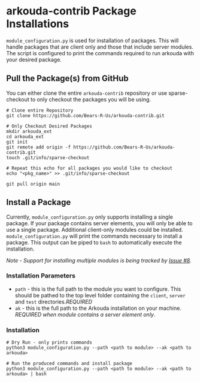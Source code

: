 # arkouda-contrib Package Installations

`module_configuration.py` is used for installation of packages. This will handle packages that are client only and those that include server modules. The script is configured to print the commands required to run arkouda with your desired package.

## Pull the Package(s) from GitHub

You can either clone the entire `arkouda-contrib` repository or use sparse-checkout to only checkout the packages you will be using.

```commandline
# Clone entire Repository
git clone https://github.com/Bears-R-Us/arkouda-contrib.git

# Only Checkout Desired Packages
mkdir arkouda_ext
cd arkouda_ext
git init
git remote add origin -f https://github.com/Bears-R-Us/arkouda-contrib.git
touch .git/info/sparse-checkout

# Repeat this echo for all packages you would like to checkout
echo "<pkg_name>" >> .git/info/sparse-checkout

git pull origin main
```

## Install a Package

Currently, `module_configuration.py` only supports installing a single package. If your package contains server elements, you will only be able to use a single package. Additional client-only modules could be installed. `module_configuration.py` will print the commands necessary to install a package. This output can be piped to `bash` to automatically execute the installation.

<em>Note - Support for installing multiple modules is being tracked by [Issue #8](https://github.com/Bears-R-Us/arkouda-contrib/issues/8).</em>

### Installation Parameters
- `path` - this is the full path to the module you want to configure. This should be pathed to the top level folder containing the `client`, `server` and `test` directories.*REQUIRED*
- `ak` - this is the full path to the Arkouda installation on your machine. *REQUIRED when module contains a server element only*.

### Installation
```commandline
# Dry Run - only prints commands
python3 module_configuration.py --path <path to module> --ak <path to arkouda>

# Run the produced commands and install package
python3 module_configuration.py --path <path to module> --ak <path to arkouda> | bash
```